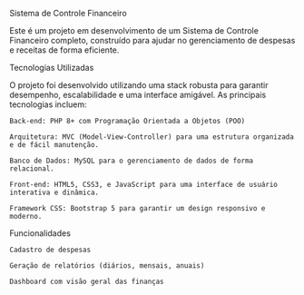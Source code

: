 Sistema de Controle Financeiro

Este é um projeto em desenvolvimento de um Sistema de Controle Financeiro completo, construído para ajudar no gerenciamento de despesas e receitas de forma eficiente.

Tecnologias Utilizadas

O projeto foi desenvolvido utilizando uma stack robusta para garantir desempenho, escalabilidade e uma interface amigável. As principais tecnologias incluem:

    Back-end: PHP 8+ com Programação Orientada a Objetos (POO)

    Arquitetura: MVC (Model-View-Controller) para uma estrutura organizada e de fácil manutenção.

    Banco de Dados: MySQL para o gerenciamento de dados de forma relacional.

    Front-end: HTML5, CSS3, e JavaScript para uma interface de usuário interativa e dinâmica.

    Framework CSS: Bootstrap 5 para garantir um design responsivo e moderno.

Funcionalidades

    Cadastro de despesas

    Geração de relatórios (diários, mensais, anuais)

    Dashboard com visão geral das finanças
